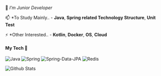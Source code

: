 
🌱 *I’m Junior Developer*

📫 *To Study Mainly..  - **Java**, **Spring related Technology Structure**, **Unit Test**

⚡ *Other Interested..  -  **Kotlin**, **Docker**, **OS**, **Cloud**


#### My Tech 🤔

![Java](https://img.shields.io/badge/JAVA-97979A?style=flat&logo=java)
![Spring](https://img.shields.io/badge/-Spring-131F37?style=flat&logo=spring)
![Spring-Data-JPA](https://img.shields.io/badge/-JPA-B41717?style=flat&logo=hibernate)
![Redis](https://img.shields.io/badge/-Redis-000000?style=flat&logo=redis)

![Github Stats](https://github-readme-stats.vercel.app/api?username=awse2050&show_icons=true)


<!--
**awse2050/awse2050** is a ✨ _special_ ✨ repository because its `README.md` (this file) appears on your GitHub profile.

Here are some ideas to get you started:

- 🔭 I’m currently working on ...
- 🌱 I’m currently learning ...
- 👯 I’m looking to collaborate on ...
- 🤔 I’m looking for help with ...
- 💬 Ask me about ...
- 📫 How to reach me: ...
- 😄 Pronouns: ...
- ⚡ Fun fact: ...
-->

